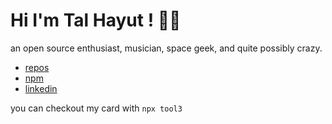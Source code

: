 # Hi I'm Tal Hayut ! 👋🏼
an open source enthusiast, musician, space geek, and quite possibly crazy.
- [repos](https://github.com/tool3/repositories)
- [npm](https://www.npmjs.com/~tool3)
- [linkedin](https://linkedin.com/in/talhayut)

you can checkout my card with `npx tool3`

